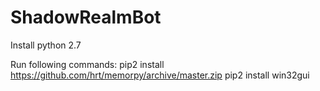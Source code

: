 # ShadowRealmBot

Install python 2.7

Run following commands: 
pip2 install https://github.com/hrt/memorpy/archive/master.zip
pip2 install win32gui
